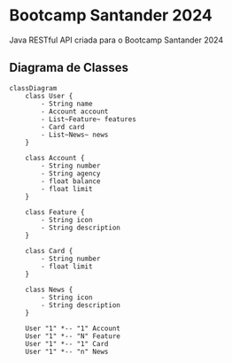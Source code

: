 # Bootcamp Santander 2024
Java RESTful API criada para o Bootcamp Santander 2024 

## Diagrama de Classes

```mermaid
classDiagram
    class User {
        - String name
        - Account account
        - List~Feature~ features
        - Card card
        - List~News~ news
    }

    class Account {
        - String number
        - String agency
        - float balance
        - float limit
    }

    class Feature {
        - String icon
        - String description
    }

    class Card {
        - String number
        - float limit
    }

    class News {
        - String icon
        - String description
    }

    User "1" *-- "1" Account
    User "1" *-- "N" Feature
    User "1" *-- "1" Card
    User "1" *-- "n" News
```

